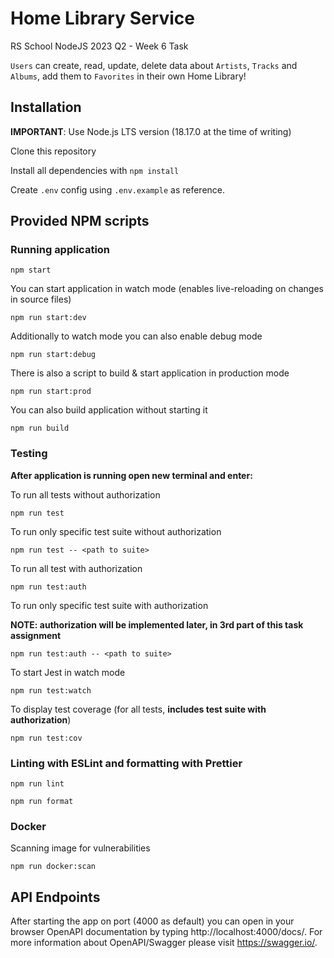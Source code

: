 # Home Library Service

RS School NodeJS 2023 Q2 - Week 6 Task

`Users` can create, read, update, delete data about `Artists`, `Tracks` and `Albums`, add them to `Favorites` in their own Home Library!

## Installation

**IMPORTANT**: Use Node.js LTS version (18.17.0 at the time of writing)

Clone this repository

Install all dependencies with `npm install`

Create `.env` config using `.env.example` as reference.

## Provided NPM scripts

### Running application

```
npm start
```

You can start application in watch mode (enables live-reloading on changes in source files)

```
npm run start:dev
```

Additionally to watch mode you can also enable debug mode

```
npm run start:debug
```

There is also a script to build & start application in production mode

```
npm run start:prod
```

You can also build application without starting it

```
npm run build
```

### Testing

**After application is running open new terminal and enter:**

To run all tests without authorization

```
npm run test
```

To run only specific test suite without authorization

```
npm run test -- <path to suite>
```

To run all test with authorization

```
npm run test:auth
```

To run only specific test suite with authorization

**NOTE: authorization will be implemented later, in 3rd part of this task assignment**

```
npm run test:auth -- <path to suite>
```

To start Jest in watch mode

```
npm run test:watch
```

To display test coverage (for all tests, **includes test suite with authorization**)

```
npm run test:cov
```

### Linting with ESLint and formatting with Prettier

```
npm run lint
```

```
npm run format
```

### Docker

Scanning image for vulnerabilities

```
npm run docker:scan
```

## API Endpoints

After starting the app on port (4000 as default) you can open
in your browser OpenAPI documentation by typing http://localhost:4000/docs/.
For more information about OpenAPI/Swagger please visit https://swagger.io/.
